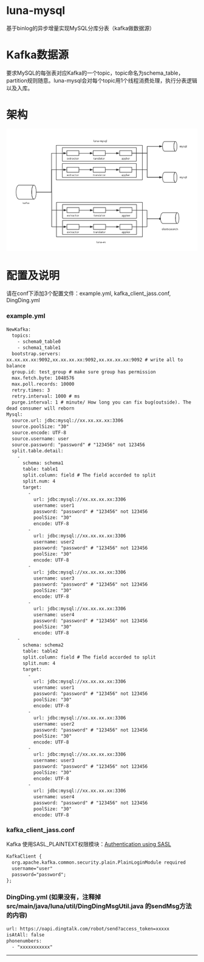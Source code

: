 # luna-mysql
基于binlog的异步增量实现MySQL分库分表（kafka做数据源）

# Kafka数据源
要求MySQL的每张表对应Kafka的一个topic，topic命名为schema_table，partition规则随意。luna-mysql会对每个topic用1个线程消费处理，执行分表逻辑以及入库。

# 架构
![kafka之后的架构]( ./luna.png)

# 配置及说明
请在conf下添加3个配置文件：example.yml, kafka_client_jass.conf, DingDing.yml

### example.yml

    NewKafka:
      topics:
        - schema0_table0
        - schema1_table1
      bootstrap.servers: xx.xx.xx.xx:9092,xx.xx.xx.xx:9092,xx.xx.xx.xx:9092 # write all to balance
      group.id: test_group # make sure group has permission
      max.fetch.byte: 1048576
      max.poll.records: 10000
      retry.times: 3
      retry.interval: 1000 # ms  
      purge.interval: 1 # minute/ How long you can fix bug(outside). The dead consumer will reborn 
    Mysql:
      source.url: jdbc:mysql://xx.xx.xx.xx:3306
      source.poolSize: "30"
      source.encode: UTF-8
      source.username: user
      source.password: "password" # "123456" not 123456
      split.table.detail:
        -
          schema: schema1
          table: table1
          split.column: field # The field accorded to split
          split.num: 4 
          target:
            -
              url: jdbc:mysql://xx.xx.xx.xx:3306
              username: user1
              password: "password" # "123456" not 123456
              poolSize: "30"
              encode: UTF-8
            -
              url: jdbc:mysql://xx.xx.xx.xx:3306
              username: user2
              password: "password" # "123456" not 123456
              poolSize: "30"
              encode: UTF-8
            -
              url: jdbc:mysql://xx.xx.xx.xx:3306
              username: user3
              password: "password" # "123456" not 123456
              poolSize: "30"
              encode: UTF-8
            -
              url: jdbc:mysql://xx.xx.xx.xx:3306
              username: user4
              password: "password" # "123456" not 123456
              poolSize: "30"
              encode: UTF-8
        -
          schema: schema2
          table: table2
          split.column: field # The field accorded to split
          split.num: 4 
          target:
            -
              url: jdbc:mysql://xx.xx.xx.xx:3306
              username: user1
              password: "password" # "123456" not 123456
              poolSize: "30"
              encode: UTF-8
            -
              url: jdbc:mysql://xx.xx.xx.xx:3306
              username: user2
              password: "password" # "123456" not 123456
              poolSize: "30"
              encode: UTF-8
            -
              url: jdbc:mysql://xx.xx.xx.xx:3306
              username: user3
              password: "password" # "123456" not 123456
              poolSize: "30"
              encode: UTF-8
            -
              url: jdbc:mysql://xx.xx.xx.xx:3306
              username: user4
              password: "password" # "123456" not 123456
              poolSize: "30"
              encode: UTF-8
              
### kafka_client_jass.conf 

Kafka 使用SASL_PLAINTEXT权限模块：[Authentication using SASL]

    KafkaClient {
      org.apache.kafka.common.security.plain.PlainLoginModule required
      username="user"
      password="password";
    };

### DingDing.yml (如果没有，注释掉src/main/java/luna/util/DingDingMsgUtil.java 的sendMsg方法的内容)

    url: https://oapi.dingtalk.com/robot/send?access_token=xxxxx
    isAtAll: false
    phonenumbers:
      - "xxxxxxxxxxx"

--------------------------------
[Authentication using SASL]:https://docs.confluent.io/current/kafka/sasl.html "Authentication using SASL"    
